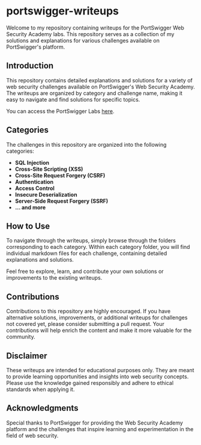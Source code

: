 # portswigger-writeups
Welcome to my repository containing writeups for the PortSwigger Web Security Academy labs. This repository serves as a collection of my solutions and explanations for various challenges available on PortSwigger's platform.

## Introduction

This repository contains detailed explanations and solutions for a variety of web security challenges available on PortSwigger's Web Security Academy. The writeups are organized by category and challenge name, making it easy to navigate and find solutions for specific topics.

You can access the PortSwigger Labs [here](https://portswigger.net/web-security).

## Categories

The challenges in this repository are organized into the following categories:

- **SQL Injection**
- **Cross-Site Scripting (XSS)**
- **Cross-Site Request Forgery (CSRF)**
- **Authentication**
- **Access Control**
- **Insecure Deserialization**
- **Server-Side Request Forgery (SSRF)**
- **... and more**

## How to Use

To navigate through the writeups, simply browse through the folders corresponding to each category. Within each category folder, you will find individual markdown files for each challenge, containing detailed explanations and solutions.

Feel free to explore, learn, and contribute your own solutions or improvements to the existing writeups.

## Contributions

Contributions to this repository are highly encouraged. If you have alternative solutions, improvements, or additional writeups for challenges not covered yet, please consider submitting a pull request. Your contributions will help enrich the content and make it more valuable for the community.

## Disclaimer

These writeups are intended for educational purposes only. They are meant to provide learning opportunities and insights into web security concepts. Please use the knowledge gained responsibly and adhere to ethical standards when applying it.

## Acknowledgments

Special thanks to PortSwigger for providing the Web Security Academy platform and the challenges that inspire learning and experimentation in the field of web security.
